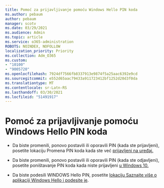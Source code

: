 ```yaml
---
title: Pomoć za prijavljivanje pomoću Windows Hello PIN koda
ms.author: pebaum
author: pebaum
manager: scotv
ms.date: 03/29/2021
ms.audience: Admin
ms.topic: article
ms.service: o365-administration
ROBOTS: NOINDEX, NOFOLLOW
localization_priority: Priority
ms.collection: Adm_O365
ms.custom:
- "10100"
- "9005720"
ms.openlocfilehash: 7924df7566fb8337913e9874f5a25aac6392e9cd
ms.sourcegitcommit: e552d65aac79433a911723412bf1252d20d3f0da
ms.translationtype: MT
ms.contentlocale: sr-Latn-RS
ms.lasthandoff: 03/30/2021
ms.locfileid: "51491917"
---
```

# <a name="help-signing-in-with-windows-hello-pin"></a>Pomoć za prijavljivanje pomoću Windows Hello PIN koda

- Da biste promenili, ponovo postavili ili oporavili PIN (kada ste prijavljeni), posetite lokaciju Promena PIN koda kada ste već [prijavljeni na uređaj.](https://support.microsoft.com/windows/change-your-pin-when-you-re-already-signed-in-to-your-device-0bd2ab85-b0df-c775-7aef-1324f2114b19)

- Da biste promenili, ponovo postavili ili oporavili PIN (kada ste odjavljeni), posetite poništavanje PIN koda kada niste prijavljeni [u Windows 10.](https://support.microsoft.com/windows/reset-your-pin-when-you-aren-t-signed-in-to-windows-10-a386c519-3ab2-b873-1e9b-bb228a98b904)

- Da biste podesili WINDOWS Hello PIN, posetite [lokaciju Saznajte više o aplikaciji Windows Hello i podesite je](https://support.microsoft.com/windows/learn-about-windows-hello-and-set-it-up-dae28983-8242-bb2a-d3d1-87c9d265a5f0).
